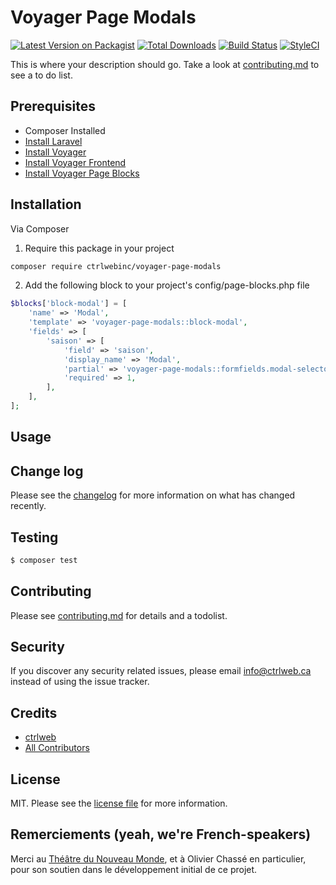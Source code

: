 # Voyager Page Modals

[![Latest Version on Packagist][ico-version]][link-packagist]
[![Total Downloads][ico-downloads]][link-downloads]
[![Build Status][ico-travis]][link-travis]
[![StyleCI][ico-styleci]][link-styleci]

This is where your description should go. Take a look at [contributing.md](contributing.md) to see a to do list.

## Prerequisites

- Composer Installed
- [Install Laravel](https://laravel.com/docs/installation)
- [Install Voyager](https://github.com/the-control-group/voyager)
- [Install Voyager Frontend](https://github.com/pvtl/voyager-frontend)
- [Install Voyager Page Blocks](https://github.com/pvtl/voyager-page-blocks)

## Installation

Via Composer

1. Require this package in your project
``` bash
composer require ctrlwebinc/voyager-page-modals
```
2. Add the following block to your project's config/page-blocks.php file
```php
$blocks['block-modal'] = [
    'name' => 'Modal',
    'template' => 'voyager-page-modals::block-modal',
    'fields' => [
        'saison' => [
            'field' => 'saison',
            'display_name' => 'Modal',
            'partial' => 'voyager-page-modals::formfields.modal-selector',
            'required' => 1,
        ],
    ],
];

```

## Usage

## Change log

Please see the [changelog](changelog.md) for more information on what has changed recently.

## Testing

``` bash
$ composer test
```

## Contributing

Please see [contributing.md](contributing.md) for details and a todolist.

## Security

If you discover any security related issues, please email info@ctrlweb.ca instead of using the issue tracker.

## Credits

- [ctrlweb][link-author]
- [All Contributors][link-contributors]

## License

MIT. Please see the [license file](license.md) for more information.

## Remerciements (yeah, we're French-speakers)

Merci au [Théâtre du Nouveau Monde][link-tnm], et à Olivier Chassé en particulier, pour son soutien dans le 
développement initial de ce projet. 

[ico-version]: https://img.shields.io/packagist/v/ctrlwebinc/voyager-page-modals.svg?style=flat-square
[ico-downloads]: https://img.shields.io/packagist/dt/ctrlwebinc/voyager-page-modals.svg?style=flat-square
[ico-travis]: https://img.shields.io/travis/ctrlwebinc/voyager-page-modals/master.svg?style=flat-square
[ico-styleci]: https://styleci.io/repos/179335461/shield

[link-packagist]: https://packagist.org/packages/ctrlwebinc/voyager-page-modals
[link-downloads]: https://packagist.org/packages/ctrlwebinc/voyager-page-modals
[link-travis]: https://travis-ci.org/ctrlwebinc/voyager-page-modals
[link-styleci]: https://styleci.io/repos/179335461
[link-author]: https://github.com/ctrlwebinc
[link-contributors]: ../../contributors
[link-tnm]: https://www.tnm.qc.ca
